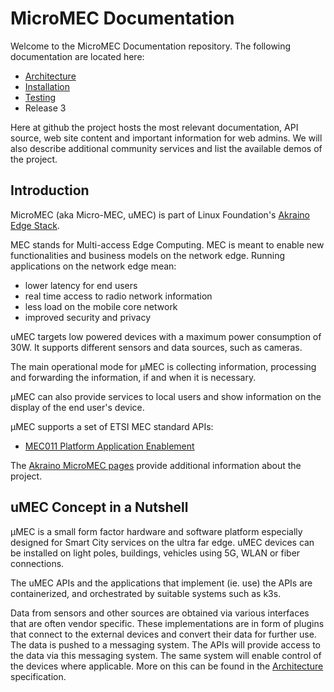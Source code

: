 # MicroMEC Documentation

Welcome to the MicroMEC Documentation repository. The following documentation 
are located here:

* [Architecture](architecture/umec_architecture.md)
* [Installation](installation/umec_installation.md)
* [Testing](testing/umec_testing.md)
* Release 3

Here at github the project hosts the most relevant documentation, API source, 
web site content and important information for web admins. We will also describe
additional community services and list the available demos of the project.

## Introduction

MicroMEC (aka Micro-MEC, uMEC) is part of Linux Foundation's [Akraino Edge Stack](https://wiki.akraino.org/display/AK/Micro-MEC).

MEC stands for Multi-access Edge Computing. MEC is meant to enable new 
functionalities and business models on the network edge. Running applications on
the network edge mean:

* lower latency for end users
* real time access to radio network information
* less load on the mobile core network
* improved security and privacy

uMEC targets low powered devices with a maximum power consumption of 30W. It 
supports different sensors and data sources, such as cameras. 

The main operational mode for μMEC is collecting information, processing and
forwarding the information, if and when it is necessary.

μMEC can also provide services to local users and show information on the 
display of the end user's device.

μMEC supports a set of ETSI MEC standard APIs: 

 * [MEC011 Platform Application Enablement](https://forge.etsi.org/rep/mec/gs011-app-enablement-api) 

The [Akraino MicroMEC pages](https://wiki.akraino.org/display/AK/Micro-MEC)
provide additional information about the project. 

## uMEC Concept in a Nutshell

μMEC is a small form factor hardware and software platform especially designed 
for Smart City services on the ultra far edge. uMEC devices can be installed on
light poles, buildings, vehicles using 5G, WLAN or fiber connections.

The uMEC APIs and the applications that implement (ie. use) the APIs are 
containerized, and orchestrated by suitable systems such as k3s. 

Data from sensors and other sources are obtained via various interfaces that are 
often vendor specific. These implementations are in form of plugins that connect
to the external devices and convert their data for further use. The data is 
pushed to a messaging system. The APIs will provide access to the data via this 
messaging system. The same system will enable control of the devices where 
applicable. More on this can be found in the [Architecture](/architecture/umec_architecture.md) specification. 


